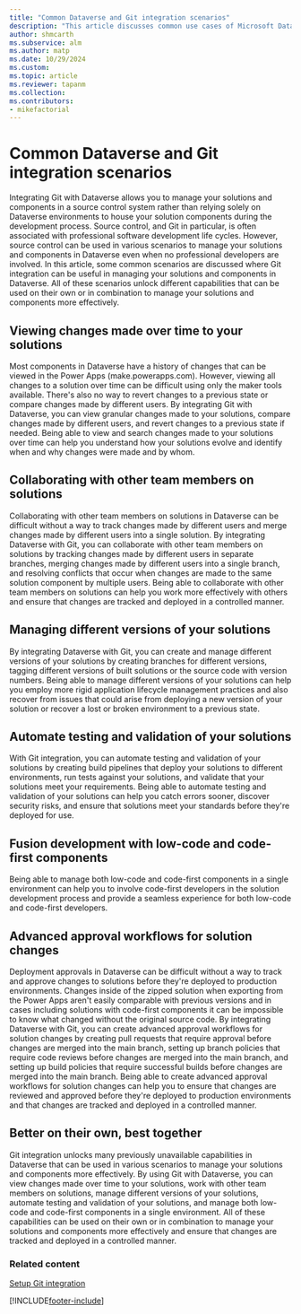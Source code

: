 ```yaml
---
title: "Common Dataverse and Git integration scenarios"
description: "This article discusses common use cases of Microsoft Dataverse with Git, focusing on high level concepts and requirements."
author: shmcarth
ms.subservice: alm
ms.author: matp
ms.date: 10/29/2024
ms.custom: 
ms.topic: article
ms.reviewer: tapanm
ms.collection: 
ms.contributors:
- mikefactorial
---
```


# Common Dataverse and Git integration scenarios

Integrating Git with Dataverse allows you to manage your solutions and components in a source control system rather than relying solely on Dataverse environments to house your solution components during the development process. Source control, and Git in particular, is often associated with professional software development life cycles. However, source control can be used in various scenarios to manage your solutions and components in Dataverse even when no professional developers are involved. In this article, some common scenarios are discussed where Git integration can be useful in managing your solutions and components in Dataverse. All of these scenarios unlock different capabilities that can be used on their own or in combination to manage your solutions and components more effectively.

## Viewing changes made over time to your solutions

Most components in Dataverse have a history of changes that can be viewed in the Power Apps (make.powerapps.com). However, viewing all changes to a solution over time can be difficult using only the maker tools available. There's also no way to revert changes to a previous state or compare changes made by different users. By integrating Git with Dataverse, you can view granular changes made to your solutions, compare changes made by different users, and revert changes to a previous state if needed. Being able to view and search changes made to your solutions over time can help you understand how your solutions evolve and identify when and why changes were made and by whom.

## Collaborating with other team members on solutions

Collaborating with other team members on solutions in Dataverse can be difficult without a way to track changes made by different users and merge changes made by different users into a single solution. By integrating Dataverse with Git, you can collaborate with other team members on solutions by tracking changes made by different users in separate branches, merging changes made by different users into a single branch, and resolving conflicts that occur when changes are made to the same solution component by multiple users. Being able to collaborate with other team members on solutions can help you work more effectively with others and ensure that changes are tracked and deployed in a controlled manner.

## Managing different versions of your solutions

By integrating Dataverse with Git, you can create and manage different versions of your solutions by creating branches for different versions, tagging different versions of built solutions or the source code with version numbers. Being able to manage different versions of your solutions can help you employ more rigid application lifecycle management practices and also recover from issues that could arise from deploying a new version of your solution or recover a lost or broken environment to a previous state.

## Automate testing and validation of your solutions

With Git integration, you can automate testing and validation of your solutions by creating build pipelines that deploy your solutions to different environments, run tests against your solutions, and validate that your solutions meet your requirements. Being able to automate testing and validation of your solutions can help you catch errors sooner, discover security risks, and ensure that solutions meet your standards before they're deployed for use.

## Fusion development with low-code and code-first components

Being able to manage both low-code and code-first components in a single environment can help you to involve code-first developers in the solution development process and provide a seamless experience for both low-code and code-first developers.

## Advanced approval workflows for solution changes

Deployment approvals in Dataverse can be difficult without a way to track and approve changes to solutions before they're deployed to production environments. Changes inside of the zipped solution when exporting from the Power Apps aren't easily comparable with previous versions and in cases including solutions with code-first components it can be impossible to know what changed without the original source code. By integrating Dataverse with Git, you can create advanced approval workflows for solution changes by creating pull requests that require approval before changes are merged into the main branch, setting up branch policies that require code reviews before changes are merged into the main branch, and setting up build policies that require successful builds before changes are merged into the main branch. Being able to create advanced approval workflows for solution changes can help you to ensure that changes are reviewed and approved before they're deployed to production environments and that changes are tracked and deployed in a controlled manner.

## Better on their own, best together

Git integration unlocks many previously unavailable capabilities in Dataverse that can be used in various scenarios to manage your solutions and components more effectively. By using Git with Dataverse, you can view changes made over time to your solutions, work with other team members on solutions, manage different versions of your solutions, automate testing and validation of your solutions, and manage both low-code and code-first components in a single environment. All of these capabilities can be used on their own or in combination to manage your solutions and components more effectively and ensure that changes are tracked and deployed in a controlled manner.

### Related content

[Setup Git integration](connecting-to-git.md)


[!INCLUDE[footer-include](../../includes/footer-banner.md)]
